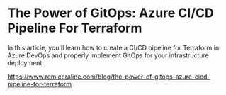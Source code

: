 # The Power of GitOps: Azure CI/CD Pipeline For Terraform

In this article, you'll learn how to create a CI/CD pipeline for Terraform in Azure DevOps and properly implement GitOps for your infrastructure deployment.

https://www.remiceraline.com/blog/the-power-of-gitops-azure-cicd-pipeline-for-terraform
